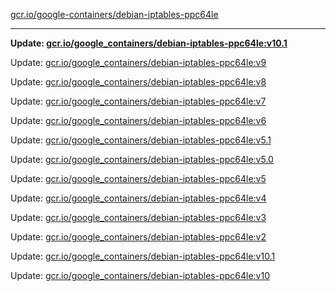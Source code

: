 [gcr.io/google-containers/debian-iptables-ppc64le](https://hub.docker.com/r/cruse/debian-iptables-ppc64le/tags/) 

----
**Update: [gcr.io/google_containers/debian-iptables-ppc64le:v10.1](https://hub.docker.com/r/cruse/debian-iptables-ppc64le/tags/)**

Update: [gcr.io/google_containers/debian-iptables-ppc64le:v9](https://hub.docker.com/r/cruse/debian-iptables-ppc64le/tags/)

Update: [gcr.io/google_containers/debian-iptables-ppc64le:v8](https://hub.docker.com/r/cruse/debian-iptables-ppc64le/tags/)

Update: [gcr.io/google_containers/debian-iptables-ppc64le:v7](https://hub.docker.com/r/cruse/debian-iptables-ppc64le/tags/)

Update: [gcr.io/google_containers/debian-iptables-ppc64le:v6](https://hub.docker.com/r/cruse/debian-iptables-ppc64le/tags/)

Update: [gcr.io/google_containers/debian-iptables-ppc64le:v5.1](https://hub.docker.com/r/cruse/debian-iptables-ppc64le/tags/)

Update: [gcr.io/google_containers/debian-iptables-ppc64le:v5.0](https://hub.docker.com/r/cruse/debian-iptables-ppc64le/tags/)

Update: [gcr.io/google_containers/debian-iptables-ppc64le:v5](https://hub.docker.com/r/cruse/debian-iptables-ppc64le/tags/)

Update: [gcr.io/google_containers/debian-iptables-ppc64le:v4](https://hub.docker.com/r/cruse/debian-iptables-ppc64le/tags/)

Update: [gcr.io/google_containers/debian-iptables-ppc64le:v3](https://hub.docker.com/r/cruse/debian-iptables-ppc64le/tags/)

Update: [gcr.io/google_containers/debian-iptables-ppc64le:v2](https://hub.docker.com/r/cruse/debian-iptables-ppc64le/tags/)

Update: [gcr.io/google_containers/debian-iptables-ppc64le:v10.1](https://hub.docker.com/r/cruse/debian-iptables-ppc64le/tags/)

Update: [gcr.io/google_containers/debian-iptables-ppc64le:v10](https://hub.docker.com/r/cruse/debian-iptables-ppc64le/tags/)


